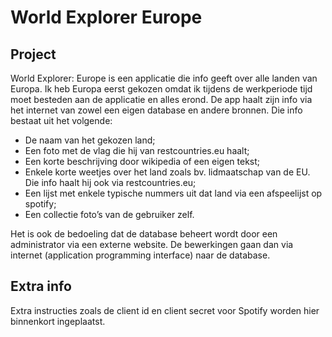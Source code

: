 # World Explorer Europe

## Project
World Explorer: Europe is een applicatie die info geeft over alle landen van Europa. Ik heb Europa eerst gekozen omdat ik tijdens de werkperiode tijd moet besteden aan de applicatie en alles erond. De app haalt zijn info via het internet van zowel een eigen database en andere bronnen. Die info bestaat uit het volgende:

-	De naam van het gekozen land;
-	Een foto met de vlag die hij van restcountries.eu haalt;
-	Een korte beschrijving door wikipedia of een eigen tekst;
-	Enkele korte weetjes over het land zoals bv. lidmaatschap van de EU. Die info haalt hij ook via restcountries.eu;
-	Een lijst met enkele typische nummers uit dat land via een afspeelijst op spotify;
-	Een collectie foto’s van de gebruiker zelf.

Het is ook de bedoeling dat de database beheert wordt door een administrator via een externe website. De bewerkingen gaan dan via internet (application programming interface) naar de database. 

## Extra info
Extra instructies zoals de client id en client secret voor Spotify worden hier binnenkort ingeplaatst.
